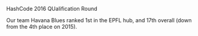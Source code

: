 HashCode 2016 QUalification Round

Our team Havana Blues ranked 1st in the EPFL hub, and 17th overall (down from the 4th place on 2015).

